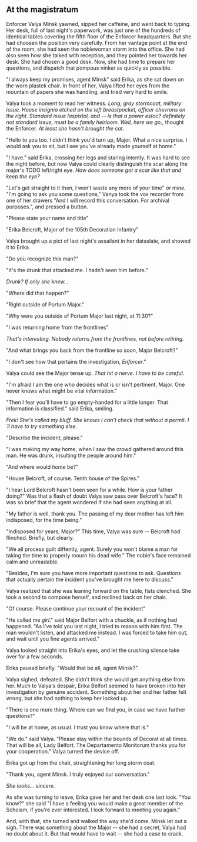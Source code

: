 At the magistratum
------------------

Enforcer Valya Minsk yawned, sipped her caffeine, and went back to typing. Her desk, full of last night's paperwork, was just one of the hundreds of identical tables covering the fifth floor of the Enforcer headquarters. But she had choosen the position very carefully. From her vantage point at the end of the room, she had seen the noblewoman storm into the office. She had also seen how she talked with reception, and they pointed her towards her desk.  She had chosen a good desk. Now, she had time to prepare her questions, and dispatch that pompous ninker as quickly as possible.

"I always keep my promises, agent Minsk" said Erika, as she sat down on the worn plastek chair. In front of her, Valya lifted her eyes from the mountain of papers she was handling, and tried very hard to smile.

Valya took a moment to read her witness. _Long, gray stormcoat, military issue. House insignia etched on the left breastpocket, officer chevrons on the right. Standard issue laspistol, and -- is that a power estoc? definitely not standard issue, must be a family heirloom. Well, here we go._, thought the Enforcer. _At least she hasn't brought the cat_.

"Hello to you too. I didn't think you'd turn up, Major. What a nice surprise. I would ask you to sit, but I see you've already made yourself at home."

"I have." said Erika, crossing her legs and staring intently. It was hard to see the night before, but now Valya could clearly distinguish the scar along the major's TODO left/right eye. _How does someone get a scar like that and keep the eye?_

"Let's get straight to it then, I won't waste any more of your time" _or mine._ "I'm going to ask you some questions," Vanya took the vox recorder from one of her drawers "And I will record this conversation. For archival purposes.", and pressed a button.

"Please state your name and title"

"Erika Belcroft, Major of the 105th Decoratian Infantry"

Valya brought up a pict of last night's assailant in her dataslate, and showed it to Erika.

"Do you recognize this man?"

"It's the drunk that attacked me. I hadn't seen him before."

_Drunk? If only she knew..._

"Where did that happen?"

"Right outside of Portum Major."

"Why were you outside of Portum Major last night, at 11:30?"

"I was returning home from the frontlines"

_That's interesting. Nobody returns from the frontlines, not before retiring._

"And what brings you back from the frontline so soon, Major Belcroft?"

"I don't see how that pertains the investigation, _Enforcer_."

Valya could see the Major tense up. _That hit a nerve. I have to be careful_.

"I'm afraid I am the one who decides what is or isn't pertinent, Major. One never knows what might be vital information."

"Then I fear you'll have to go empty-handed for a little longer. That information is classified." said Erika, smiling.

_Frek! She's called my bluff. She knows I can't check that without a permit. I´ll have to try something else._

"Describe the incident, please."

"I was making my way home, when I saw the crowd gathered around this man. He was drunk, insulting the people around him."

"And where would _home_ be?"

"House Belcroft, of course. Tenth house of the Spires."

"I hear Lord Belcroft hasn't been seen for a while. How is your father doing?" Was that a flash of doubt Valya saw pass over Belcroft's face? It was so brief that the agent wondered if she had seen anything at all.

"My father is well, thank you. The passing of my dear mother has left him indisposed, for the time being."

"Indisposed for years, Major?" This time, Valya was sure -- Belcroft had flinched. Briefly, but clearly.

"We all process guilt diffently, agent. Surely you won't blame a man for taking the time to properly mourn his dead wife." The noble's face remained calm and unreadable.

"Besides, I'm sure you have more important questions to ask. Questions that actually pertain the incident you've brought me here to discuss."

Valya realized that she was leaning forward on the table, fists clenched. She took a second to compose herself, and reclined back on her chair.

"Of course. Please continue your recount of the incident"


"He called me _girl_." said Major Belfort with a chuckle, as if nothing had happened. "As I've told you last night, I tried to reason with him first. The man wouldn't listen, and attacked me instead. I was forced to take him out, and wait until you fine agents arrived."

Valya looked straight into Erika's eyes, and let the crushing silence take over for a few seconds.

Erika paused briefly. "Would that be all, agent Minsk?"

Valya sighed, defeated. She didn't think she would get anything else from her. Much to Valya's despair, Erika Belfort seemed to have broken into her investigation by genuine accident. Something about her and her father felt wrong, but she had nothing to keep her locked up.

"There is one more thing. Where can we find you, in case we have further questions?"

"I will be at home, as usual. I trust you know where that is."

"We do." said Valya. "Please stay within the bounds of Decorat at all times. That will be all, Lady Belfort. The Departamento Monitorum thanks you for your cooperation." Valya turned the device off.

Erika got up from the chair, straightening her long storm coat.

"Thank you, agent Minsk. I truly enjoyed our conversation."

_She looks... sincere._

As she was turning to leave, Erika gave her and her desk one last look. "You know?" she said "I have a feeling you would make a great member of the Scholam, if you're ever interested. I look forward to meeting you again."

And, with that, she turned and walked the way she'd come. Minsk let out a sigh. There was something about the Major -- she had a secret, Valya had no doubt about it. But that would have to wait -- she had a case to crack.
